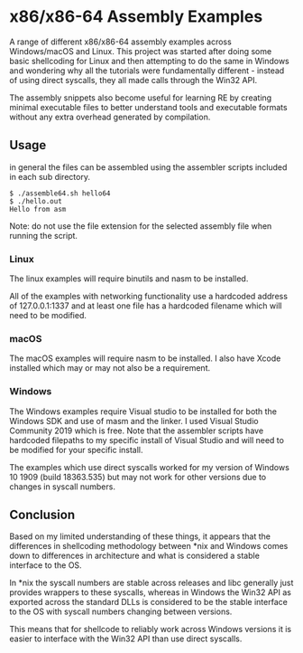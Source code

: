 # x86/x86-64 Assembly Examples

A range of different x86/x86-64 assembly examples across Windows/macOS and Linux. This project was started after doing some basic shellcoding for Linux and then attempting to do the same in Windows and wondering why all the tutorials were fundamentally different - instead of using direct syscalls, they all made calls through the Win32 API. 

The assembly snippets also become useful for learning RE by creating minimal executable files to better understand tools and executable formats without any extra overhead generated by compilation. 

## Usage

in general the files can be assembled using the assembler scripts included in each sub directory.
```
$ ./assemble64.sh hello64
$ ./hello.out
Hello from asm
```
Note: do not use the file extension for the selected assembly file when running the script.

### Linux

The linux examples will require binutils and nasm to be installed.

All of the examples with networking functionality use a hardcoded address of 127.0.0.1:1337 and at least one file has a hardcoded filename which will need to be modified.

### macOS

The macOS examples will require nasm to be installed. I also have Xcode installed which may or may not also be a requirement.

### Windows

The Windows examples require Visual studio to be installed for both the Windows SDK and use of masm and the linker. I used Visual Studio Community 2019 which is free. Note that the assembler scripts have hardcoded filepaths to my specific install of Visual Studio and will need to be modified for your specific install.

The examples which use direct syscalls worked for my version of Windows 10 1909 (build 18363.535) but may not work for other versions due to changes in syscall numbers.

## Conclusion

Based on my limited understanding of these things, it appears that the differences in shellcoding methodology between \*nix and Windows comes down to differences in architecture and what is considered a stable interface to the OS. 

In \*nix the syscall numbers are stable across releases and libc generally just provides wrappers to these syscalls, whereas in Windows the Win32 API as exported across the standard DLLs is considered to be the stable interface to the OS with syscall numbers changing between versions.

This means that for shellcode to reliably work across Windows versions it is easier to interface with the Win32 API than use direct syscalls. 
